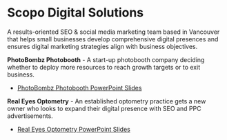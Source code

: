 # Scopo Digital Solutions

A results-oriented SEO & social media marketing team based in Vancouver that helps small businesses develop comprehensive digital presences and ensures digital marketing strategies align with business objectives.

<b>PhotoBombz Photobooth</b> - A start-up photobooth company deciding whether to deploy more resources to reach growth targets or to exit business.

<UL>
<LI><a href="https://github.com/erikw425/Scopo-Digital-Solutions/blob/master/PhotoBombz%20Photobooth.pdf">PhotoBombz Photobooth PowerPoint Slides</a>
</UL>
<b>Real Eyes Optometry</b> - An established optometry practice gets a new owner who looks to expand their digital presence with SEO and PPC advertisements.
<UL>
<LI><a href="https://github.com/erikw425/Scopo-Digital-Solutions/blob/master/Real%20Eyes%20Optometry.pdf">Real Eyes Optometry PowerPoint Slides</a>
</UL>
 
